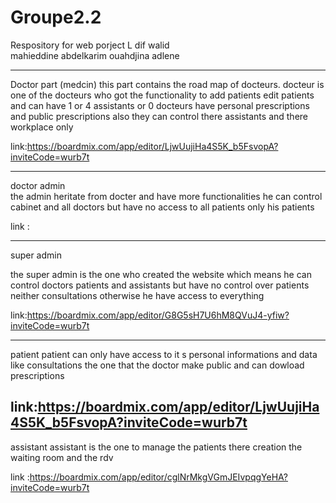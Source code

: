 # Groupe2.2
Respository for web porject
L dif walid  
mahieddine abdelkarim 
ouahdjina adlene 



----------------------------------------------------------------------------------------------------------------------
Doctor part (medcin)
this part contains the road map of docteurs.
docteur is one of the docteurs  who got the functionality to  add patients edit patients and can have 1 or 4 assistants or 0 docteurs have personal prescriptions and public prescriptions 
also they can control there assistants and there workplace only

link:https://boardmix.com/app/editor/LjwUujiHa4S5K_b5FsvopA?inviteCode=wurb7t

-----------------------------------------------------------------------------------------------------------------------
doctor  admin  
the admin heritate from docter and have more functionalities he can control cabinet and all doctors but have no access to all patients only his patients

link :

--------------------------------------------------------------------------------------------------------------------------
super admin

the super admin is the one who created the website which means he can control doctors patients and assistants but have no control over patients neither consultations otherwise he have access to everything

link:https://boardmix.com/app/editor/G8G5sH7U6hM8QVuJ4-yfiw?inviteCode=wurb7t

------------------------------------------------------------------------------------------------------------------------------
patient
patient can only have access to it s personal informations and data like consultations the one that the doctor make public and can dowload prescriptions

link:https://boardmix.com/app/editor/LjwUujiHa4S5K_b5FsvopA?inviteCode=wurb7t
---------------------------------------------------------------------------------------------------------------------------------
assistant
assistant is the one to manage the patients there creation the waiting room and the rdv

link :https://boardmix.com/app/editor/cglNrMkgVGmJEIvpqgYeHA?inviteCode=wurb7t

